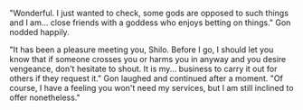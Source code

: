 "Wonderful. I just wanted to check, some gods are opposed to such things and I am... close friends with a goddess who enjoys betting on things." Gon nodded happily.

"It has been a pleasure meeting you, Shilo. Before I go, I should let you know that if someone crosses you or harms you in anyway and you desire vengeance, don't hesitate to shout. It is my... business to carry it out for others if they request it." Gon laughed and continued after a moment. "Of course, I have a feeling you won't need my services, but I am still inclined to offer nonetheless."